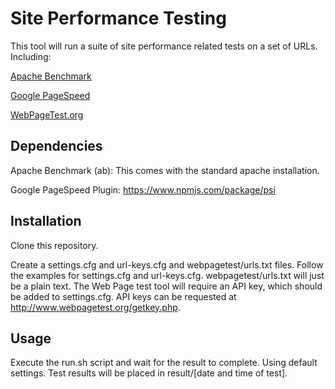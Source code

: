 # Site Performance Testing

This tool will run a suite of site performance related tests on a set of URLs. Including:

[Apache Benchmark](http://httpd.apache.org/docs/2.2/programs/ab.html)

[Google PageSpeed](https://www.npmjs.com/package/psi)

[WebPageTest.org](http://www.webpagetest.org/)

## Dependencies

Apache Benchmark (ab): This comes with the standard apache installation.

Google PageSpeed Plugin: https://www.npmjs.com/package/psi

## Installation

Clone this repository.

Create a settings.cfg and url-keys.cfg and webpagetest/urls.txt files. Follow the examples for settings.cfg and
url-keys.cfg. webpagetest/urls.txt will just be a plain text. The Web Page test tool will require an API key, which
should be added to settings.cfg. API keys can be requested at http://www.webpagetest.org/getkey.php.

## Usage

Execute the run.sh script and wait for the result to complete. Using default settings. Test results will be placed in
result/[date and time of test]. 